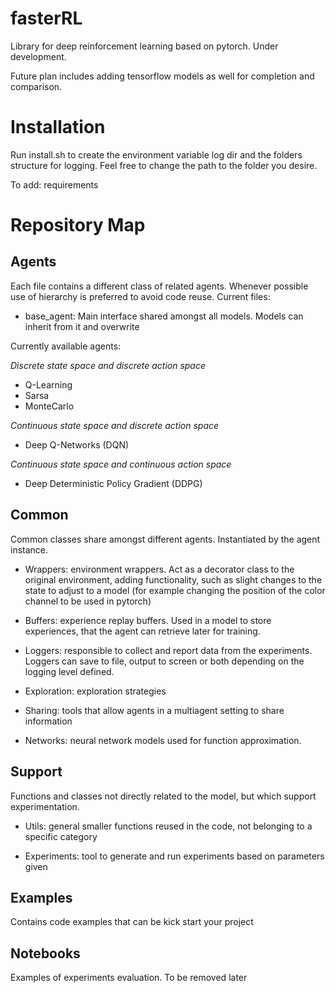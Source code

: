 # fasterRL

Library for deep reinforcement learning based on pytorch. Under development.

Future plan includes adding tensorflow models as well for completion and comparison. 

# Installation

Run install.sh to create the environment variable log dir and the folders structure for logging. Feel free to change the path to the folder you desire.

To add: requirements

# Repository Map

## Agents

Each file contains a different class of related agents. Whenever possible use of hierarchy is preferred to avoid code reuse. Current files:

* base_agent: Main interface shared amongst all models. Models can inherit from it and overwrite  

Currently available agents:

*Discrete state space and discrete action space*
- Q-Learning
- Sarsa
- MonteCarlo

*Continuous state space and discrete action space*
- Deep Q-Networks (DQN)

*Continuous state space and continuous action space*
- Deep Deterministic Policy Gradient (DDPG)

## Common

Common classes share amongst different agents. Instantiated by the agent instance. 

* Wrappers: environment wrappers. Act as a decorator class to the original environment, adding functionality, such as slight changes to the state to adjust to a model (for example changing the position of the color channel to be used in pytorch)

* Buffers: experience replay buffers. Used in a model to store experiences, that the agent can retrieve later for training.

* Loggers: responsible to collect and report data from the experiments. Loggers can save to file, output to screen or both depending on the logging level defined.

* Exploration: exploration strategies

* Sharing: tools that allow agents in a multiagent setting to share information

* Networks: neural network models used for function approximation.

## Support

Functions and classes not directly related to the model, but which support experimentation. 

* Utils: general smaller functions reused in the code, not belonging to a specific category

* Experiments: tool to generate and run experiments based on parameters given

## Examples

Contains code examples that can be kick start your project 

## Notebooks

Examples of experiments evaluation. To be removed later





